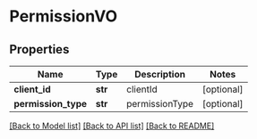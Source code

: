 # PermissionVO

## Properties
Name | Type | Description | Notes
------------ | ------------- | ------------- | -------------
**client_id** | **str** | clientId | [optional] 
**permission_type** | **str** | permissionType | [optional] 

[[Back to Model list]](../README.md#documentation-for-models) [[Back to API list]](../README.md#documentation-for-api-endpoints) [[Back to README]](../README.md)


